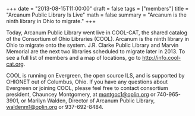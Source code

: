 +++
date = "2013-08-15T11:00:00"
draft = false
tags = ["members"]
title = "Arcanum Public Library Is Live"
math = false
summary = "Arcanum is the ninth library in Ohio to migrate."
+++

Today, Arcanum Public Library went live in COOL-CAT, the shared catalog of the Consortium of Ohio Libraries (COOL). Arcanum is the ninth library in Ohio to migrate onto the system. J.R. Clarke Public Library and Marvin Memorial are the next two libraries scheduled to migrate later in 2013. To see a full list of members and a map of locations, go to http://info.cool-cat.org.

COOL is running on Evergreen, the open source ILS, and is supported by OHIONET out of Columbus, Ohio. If you have any questions about Evergreen or joining COOL, please feel free to contact consortium president, Chauncey Montgomery, at montgoc1@oplin.org or 740-965-3901, or Marilyn Walden, Director of Arcanum Public Library, waldenm1@oplin.org or 937-692-8484.